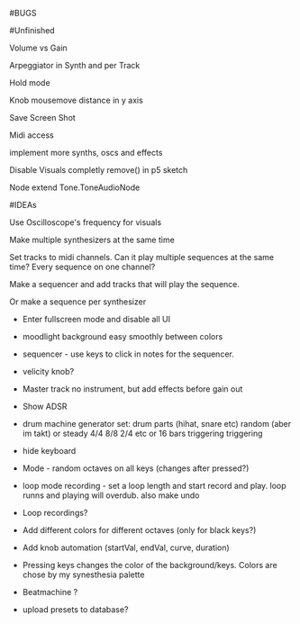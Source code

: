 #BUGS


#Unfinished

Volume vs Gain

Arpeggiator in Synth and per Track

Hold mode

Knob mousemove distance in y axis

Save Screen Shot

Midi access

implement more synths, oscs and effects

Disable Visuals completly remove() in p5 sketch

Node extend Tone.ToneAudioNode

#IDEAs

Use Oscilloscope's frequency for visuals

Make multiple synthesizers at the same time

Set tracks to midi channels. Can it play multiple sequences at the same time? Every sequence on one channel?

Make a sequencer and add tracks that will play the sequence.

Or make a sequence per synthesizer

- Enter fullscreen mode and disable all UI
- moodlight background easy smoothly between colors
- sequencer - use keys to click in notes for the sequencer. 
- velicity knob?

- Master track no instrument, but add effects before gain out
- Show ADSR 
- drum machine generator
  set: drum parts (hihat, snare etc) 
       random (aber im takt) or steady 4/4 8/8 2/4 etc or 16 bars triggering triggering
       
- hide keyboard

- Mode - random octaves on all keys (changes after pressed?)

- loop mode recording - set a loop length and start record and play. loop runns and playing will overdub. also make undo 


- Loop recordings?
- Add different colors for different octaves (only for black keys?)
- Add knob automation (startVal, endVal, curve, duration)
- Pressing keys changes the color of the background/keys. Colors are chose by my synesthesia palette

- Beatmachine ?
- upload presets to database? 

